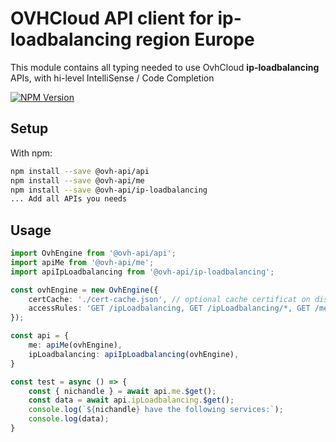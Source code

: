 # OVHCloud API client for **ip-loadbalancing** region Europe

This module contains all typing needed to use OvhCloud **ip-loadbalancing** APIs, with hi-level IntelliSense / Code Completion

[![NPM Version](https://img.shields.io/npm/v/@ovh-api/ip-loadbalancing.svg?style=flat)](https://www.npmjs.org/package/@ovh-api/ip-loadbalancing)

## Setup

With npm:

```bash
npm install --save @ovh-api/api
npm install --save @ovh-api/me
npm install --save @ovh-api/ip-loadbalancing
... Add all APIs you needs
```

## Usage

```typescript
import OvhEngine from '@ovh-api/api';
import apiMe from '@ovh-api/me';
import apiIpLoadbalancing from '@ovh-api/ip-loadbalancing';

const ovhEngine = new OvhEngine({ 
    certCache: './cert-cache.json', // optional cache certificat on disk.
    accessRules: 'GET /ipLoadbalancing, GET /ipLoadbalancing/*, GET /me', // optional limit the requested privileges.
});

const api = {
    me: apiMe(ovhEngine),
    ipLoadbalancing: apiIpLoadbalancing(ovhEngine),
}

const test = async () => {
    const { nichandle } = await api.me.$get();
    const data = await api.ipLoadbalancing.$get();
    console.log(`${nichandle} have the following services:`);
    console.log(data);
}
```
